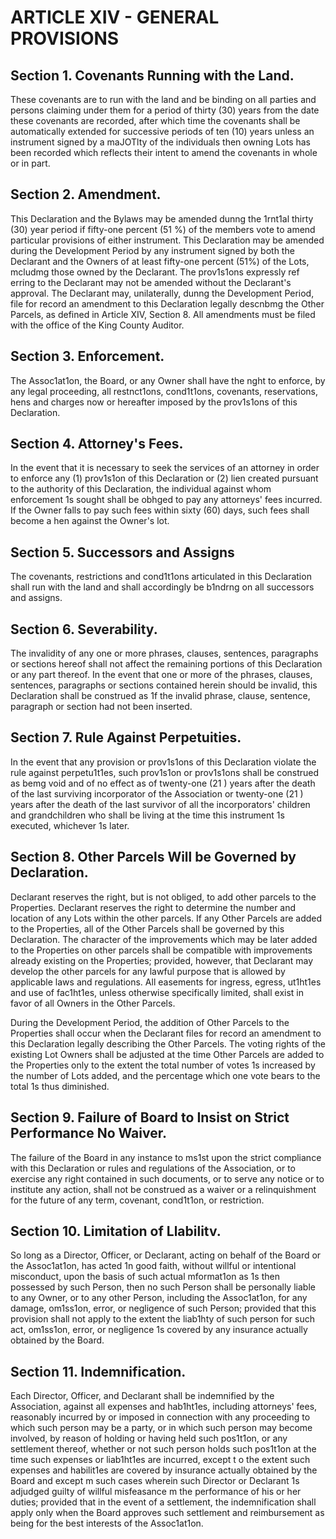 # ARTICLE XIV - GENERAL PROVISIONS

## Section 1. Covenants Running with the Land.

These covenants are to run with
the land and be binding on all parties and persons claiming under them for a period of thirty
(30) years from the date these covenants are recorded, after which time the covenants shall
be automatically extended for successive periods of ten (10) years unless an instrument
signed by a maJOTlty of the individuals then owning Lots has been recorded which reflects
their intent to amend the covenants in whole or in part.

## Section 2. Amendment.

This Declaration and the Bylaws may be amended
dunng the 1rnt1al thirty (30) year period if fifty-one percent (51 %) of the members vote to
amend particular provisions of either instrument. This Declaration may be amended during
the Development Period by any instrument signed by both the Declarant and the Owners of
at least fifty-one percent (51%) of the Lots, mcludmg those owned by the Declarant. The
prov1s1ons expressly ref erring to the Declarant may not be amended without the Declarant's
approval. The Declarant may, unilaterally, dunng the Development Period, file for record an
amendment to this Declaration legally descnbmg the Other Parcels, as defined in Article XIV,
Section 8. All amendments must be filed with the office of the King County Auditor.

## Section 3. Enforcement.

The Assoc1at1on, the Board, or any Owner shall have
the nght to enforce, by any legal proceeding, all restnct1ons, cond1t1ons, covenants,
reservations, hens and charges now or hereafter imposed by the prov1s1ons of this
Declaration.

## Section 4. Attorney's Fees.

In the event that it is necessary to seek the services
of an attorney in order to enforce any (1) prov1s1on of this Declaration or (2) lien created
pursuant to the authority of this Declaration, the individual against whom enforcement 1s
sought shall be obhged to pay any attorneys' fees incurred. If the Owner falls to pay such
fees within sixty (60) days, such fees shall become a hen against the Owner's lot.

## Section 5. Successors and Assigns

The covenants, restrictions and cond1t1ons
articulated in this Declaration shall run with the land and shall accordingly be b1ndrng on all
successors and assigns.

## Section 6. Severability.

The invalidity of any one or more phrases, clauses,
sentences, paragraphs or sections hereof shall not affect the remaining portions of this
Declaration or any part thereof. In the event that one or more of the phrases, clauses,
sentences, paragraphs or sections contained herein should be invalid, this Declaration shall
be construed as 1f the invalid phrase, clause, sentence, paragraph or section had not been
inserted.

## Section 7. Rule Against Perpetuities.

In the event that any provision or
prov1s1ons of this Declaration violate the rule against perpetu1t1es, such prov1s1on or
prov1s1ons shall be construed as bemg void and of no effect as of twenty-one (21 ) years after
the death of the last surviving incorporator of the Association or twenty-one (21 ) years after
the death of the last survivor of all the incorporators' children and grandchildren who shall be
living at the time this instrument 1s executed, whichever 1s later.

## Section 8. Other Parcels Will be Governed by Declaration.

Declarant reserves
the right, but is not obliged, to add other parcels to the Properties. Declarant reserves the
right to determine the number and location of any Lots within the other parcels.
If any Other Parcels are added to the Properties, all of the Other Parcels shall be governed
by this Declaration. The character of the improvements which may be later added to the
Properties on other parcels shall be compatible with improvements already existing on the
Properties; provided, however, that Declarant may develop the other parcels for any lawful
purpose that is allowed by applicable laws and regulations. All easements for ingress,
egress, ut1ht1es and use of fac1ht1es, unless otherwise specifically limited, shall exist in favor
of all Owners in the Other Parcels.

During the Development Period, the addition of Other Parcels to the Properties shall occur
when the Declarant files for record an amendment to this Declaration legally describing the
Other Parcels. The voting rights of the existing Lot Owners shall be adjusted at the time
Other Parcels are added to the Properties only to the extent the total number of votes 1s
increased by the number of Lots added, and the percentage which one vote bears to the
total 1s thus diminished.

## Section 9. Failure of Board to Insist on Strict Performance No Waiver.

The
failure of the Board in any instance to ms1st upon the strict compliance with this Declaration
or rules and regulations of the Association, or to exercise any right contained in such
documents, or to serve any notice or to institute any action, shall not be construed as a
waiver or a relinquishment for the future of any term, covenant, cond1t1on, or restriction.

## Section 10. Limitation of Llabilitv.

So long as a Director, Officer, or Declarant,
acting on behalf of the Board or the Assoc1at1on, has acted 1n good faith, without willful or
intentional misconduct, upon the basis of such actual mformat1on as 1s then possessed by
such Person, then no such Person shall be personally liable to any Owner, or to any other
Person, including the Assoc1at1on, for any damage, om1ss1on, error, or negligence of such
Person; provided that this provision shall not apply to the extent the liab1hty of such person
for such act, om1ss1on, error, or negligence 1s covered by any insurance actually obtained by
the Board.

## Section 11. Indemnification.

Each Director, Officer, and Declarant shall be
indemnified by the Association, against all expenses and hab1ht1es, including attorneys' fees,
reasonably incurred by or imposed in connection with any proceeding to which such person
may be a party, or in which such person may become involved, by reason of holding or
having held such pos1t1on, or any settlement thereof, whether or not such person holds such
pos1t1on at the time such expenses or liab1ht1es are incurred, except t o the extent such
expenses and habilit1es are covered by insurance actually obtained by the Board and except
m such cases wherein such Director or Declarant 1s adjudged guilty of willful misfeasance m
the performance of his or her duties; provided that in the event of a settlement, the
indemnification shall apply only when the Board approves such settlement and
reimbursement as being for the best interests of the Assoc1at1on.
